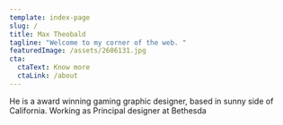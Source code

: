 ```yaml
---
template: index-page
slug: /
title: Max Theobald
tagline: "Welcome to my corner of the web. "
featuredImage: /assets/2606131.jpg
cta:
  ctaText: Know more
  ctaLink: /about
---
```


He is a award winning gaming graphic designer, based in sunny side of California. Working as Principal designer at Bethesda
